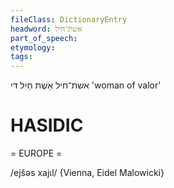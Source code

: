 ```yaml
---
fileClass: DictionaryEntry
headword: אשת־חיל
part_of_speech: 
etymology: 
tags: 
---
```

אשת־חיל
אֵשֶׁת חַיִל
די
'woman of valor'

HASIDIC
=======
= EUROPE = 

/ejšəs xajɩl/ {Vienna, Eidel Malowicki}
